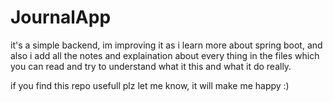 # JournalApp
it's a simple backend, im improving it as i learn more about spring boot, 
and also i add all the notes and explaination about every thing in the files
which you can read and try to understand what it this and what it do really.

if you find this repo usefull plz let me know, it will make me happy :)
